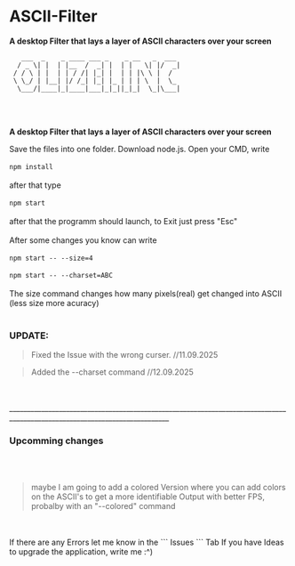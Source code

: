 # ASCII-Filter

**A desktop Filter that lays a layer of ASCII characters over your screen**


```
   ___  _    _ ____ ___ _    _ __   _  ___
  / _ \| |  | |__  /  _| |  | |   \| |/  _|
 / / \ | |  | | / /| |_| |  | | |\ \ |  /
 \ \_/ | |__| |/ /_| |_| |_ | | | \  |  \_
  \___/|____|_|____|___|_|_||_|_|  \_|\___|
```

<br>
<br>

**A desktop Filter that lays a layer of ASCII characters over your screen**

Save the files into one folder. Download node.js.
Open your CMD, write 
<br>
<br>
```npm install``` 
<br>
<br>
after that type 
<br>
<br>
```npm start```
<br>
<br>
after that the programm should launch, to Exit just press "Esc"
<br>
<br>
After some changes you know can write
<br>
<br>
```npm start -- --size=4```
<br>
<br> 
```npm start -- --charset=ABC```
<br>
<br> 
The size command changes how many pixels(real) get changed into ASCII (less size more acuracy)
<br>
<br>
### UPDATE:
> Fixed the Issue with the wrong curser. //11.09.2025


> Added the --charset command //12.09.2025
<br>
<br>
___________________________________________________________________________________________________________________________


### Upcomming changes

<br>
<br>

> maybe I am going to add a colored Version where you can add colors on the ASCII's to get a more identifiable Output with better FPS, probalby with an "--colored" command

<br>
<br>
If there are any Errors let me know in the ``` Issues ``` Tab
If you have Ideas to upgrade the application, write me :^)
